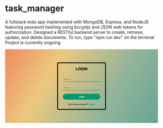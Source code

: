 # task_manager

A fullstack todo app implemented with MongoDB, Express, and NodeJS featuring password hashing using bcryptjs and JSON web tokens for authorization.
Designed a RESTful backend server to create, retrieve, update, and delete documents.
To run, type "npm run dev" on the terminal
Project is currently ongoing.

![](frontend/public/img/demo.png?raw=true)
